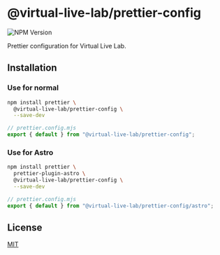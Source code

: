 # @virtual-live-lab/prettier-config

![NPM Version](https://img.shields.io/npm/v/%40virtual-live-lab%2Fprettier-config)

Prettier configuration for Virtual Live Lab.

## Installation

### Use for normal

```bash
npm install prettier \
  @virtual-live-lab/prettier-config \
  --save-dev
```

```js
// prettier.config.mjs
export { default } from "@virtual-live-lab/prettier-config";
```

### Use for Astro

```bash
npm install prettier \
  prettier-plugin-astro \
  @virtual-live-lab/prettier-config \
  --save-dev
```

```js
// prettier.config.mjs
export { default } from "@virtual-live-lab/prettier-config/astro";
```

## License

[MIT](https://choosealicense.com/licenses/mit/)
